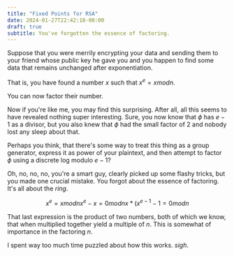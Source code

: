 ```yaml
---
title: "Fixed Points for RSA"
date: 2024-01-27T22:42:18-08:00
draft: true
subtitle: You've forgotten the essence of factoring.
---
```


Suppose that you were merrily encrypting your data and sending
them to your friend whose public key he gave you and you happen
to find some data that remains unchanged after exponentiation.

That is, you have found a number $x$ such that $x^e=x mod n$.

You can now factor their number.

Now if you're like me, you may find this surprising.
After all, all this seems to have revealed nothing super interesting.
Sure, you now know that $\phi$ has $e-1$ as a divisor, but you also
knew that $\phi$ had the small factor of $2$ and nobody lost any sleep about that.

Perhaps you think, that there's some way to treat this thing as a group
generator, express it as power of your plaintext, and then attempt to factor
$\phi$ using a discrete log modulo $e-1$?

Oh, no, no, no, you're a smart guy, clearly picked up some flashy tricks,
but you made one crucial mistake. You forgot about the essence of factoring.
It's all about the *ring*.

$$
x^e = x mod n
x^e - x = 0 mod n
x*(x^{e-1} - 1 = 0 mod n
$$

That last expression is the product of two numbers, both of which we know,
that when multiplied together yield a multiple of $n$. This is somewhat
of importance in the factoring $n$.

I spent way too much time puzzled about how this works. *sigh*.